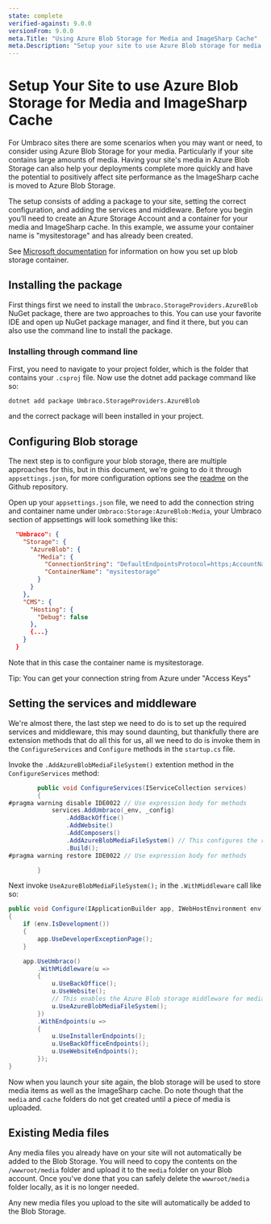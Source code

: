 ```yaml
---
state: complete
verified-against: 9.0.0
versionFrom: 9.0.0
meta.Title: "Using Azure Blob Storage for Media and ImageSharp Cache"
meta.Description: "Setup your site to use Azure Blob storage for media and ImageSharp cache"
---
```


# Setup Your Site to use Azure Blob Storage for Media and ImageSharp Cache

For Umbraco sites there are some scenarios when you may want or need, to consider using Azure Blob Storage for your media. Particularly if your site contains large amounts of media.  Having your site's media in Azure Blob Storage can also help your deployments complete more quickly and have the potential to positively affect site performance as the ImageSharp cache is moved to Azure Blob Storage.

The setup consists of adding a package to your site, setting the correct configuration, and adding the services and middleware. Before you begin you’ll need to create an Azure Storage Account and a container for your media and ImageSharp cache. In this example, we assume your container name is "mysitestorage" and has already been created.

See [Microsoft documentation](https://docs.microsoft.com/en-us/azure/storage/blobs/storage-quickstart-blobs-portal) for information on how you set up blob storage container. 

## Installing the package

First things first we need to install the `Umbraco.StorageProviders.AzureBlob` NuGet package, there are two approaches to this. You can use your favorite IDE and open up NuGet package manager, and find it there, but you can also use the command line to install the package.

### Installing through command line

First, you need to navigate to your project folder, which is the folder that contains your `.csproj` file. Now use the dotnet add package command like so:

```
dotnet add package Umbraco.StorageProviders.AzureBlob
```

and the correct package will been installed in your project.


## Configuring Blob storage

The next step is to configure your blob storage, there are multiple approaches for this, but in this document, we're going to do it through `appsettings.json`, for more configuration options see the [readme](https://github.com/umbraco/Umbraco.StorageProviders#umbracostorageproviders) on the Github repository.

Open up your `appsettings.json` file, we need to add the connection string and container name under `Umbraco:Storage:AzureBlob:Media`, your Umbraco section of appsettings will look something like this:

```json
  "Umbraco": {
    "Storage": {
      "AzureBlob": {
        "Media": {
          "ConnectionString": "DefaultEndpointsProtocol=https;AccountName=<media account name>;AccountKey=<media account key>;EndpointSuffix=core.windows.net",
          "ContainerName": "mysitestorage"
        }
      }
    },
    "CMS": {
      "Hosting": {
        "Debug": false
      },
      {...}
    }
  }
```

Note that in this case the container name is mysitestorage. 

Tip: You can get your connection string from Azure under "Access Keys"

## Setting the services and middleware

We're almost there, the last step we need to do is to set up the required services and middleware, this may sound daunting, but thankfully there are extension methods that do all this for us, all we need to do is invoke them in the `ConfigureServices` and `Configure` methods in the `startup.cs` file.

Invoke the `.AddAzureBlobMediaFileSystem()` extention method in the `ConfigureServices` method:

```C#
        public void ConfigureServices(IServiceCollection services)
        {
#pragma warning disable IDE0022 // Use expression body for methods
            services.AddUmbraco(_env, _config)
                .AddBackOffice()
                .AddWebsite()
                .AddComposers()
                .AddAzureBlobMediaFileSystem() // This configures the required services 
                .Build();
#pragma warning restore IDE0022 // Use expression body for methods

        }
```

Next invoke `UseAzureBlobMediaFileSystem();` in the `.WithMiddleware` call like so:

```C#
public void Configure(IApplicationBuilder app, IWebHostEnvironment env)
{
    if (env.IsDevelopment())
    {
        app.UseDeveloperExceptionPage();
    }

    app.UseUmbraco()
        .WithMiddleware(u =>
        {
            u.UseBackOffice();
            u.UseWebsite();
            // This enables the Azure Blob storage middleware for media.
            u.UseAzureBlobMediaFileSystem();
        })
        .WithEndpoints(u =>
        {
            u.UseInstallerEndpoints();
            u.UseBackOfficeEndpoints();
            u.UseWebsiteEndpoints();
        });
}
```

Now when you launch your site again, the blob storage will be used to store media items as well as the ImageSharp cache. Do note though that the `media` and `cache` folders do not get created until a piece of media is uploaded.


## Existing Media files

Any media files you already have on your site will not automatically be added to the Blob Storage. You will need to copy the contents on the `/wwwroot/media` folder and upload it to the `media` folder on your Blob account. Once you've done that you can safely delete the `wwwroot/media` folder locally, as it is no longer needed.

Any new media files you upload to the site will automatically be added to the Blob Storage.
